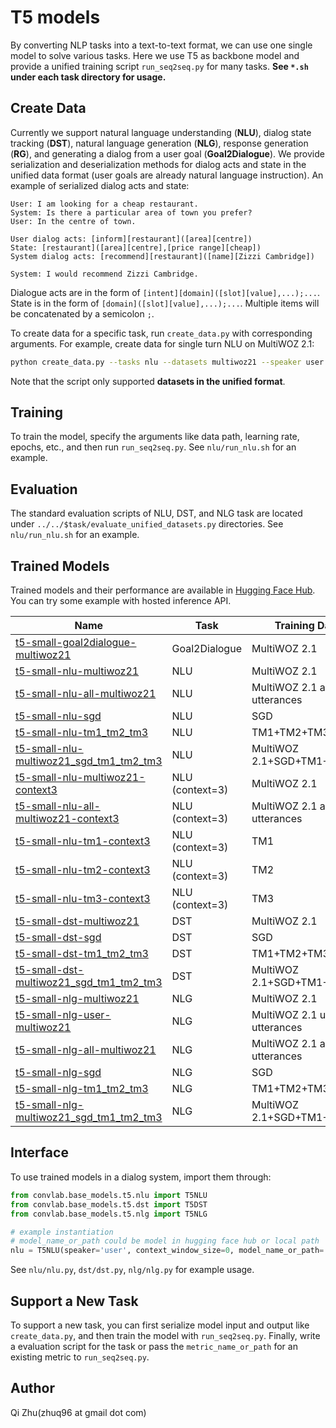 # T5 models

By converting NLP tasks into a text-to-text format, we can use one single model to solve various tasks. Here we use T5 as backbone model and provide a unified training script `run_seq2seq.py` for many tasks. **See `*.sh` under each task directory for usage.**

## Create Data
Currently we support natural language understanding (**NLU**), dialog state tracking (**DST**), natural language generation (**NLG**), response generation (**RG**), and generating a dialog from a user goal (**Goal2Dialogue**). We provide serialization and deserialization methods for dialog acts and state in the unified data format (user goals are already natural language instruction). An example of serialized dialog acts and state:

```
User: I am looking for a cheap restaurant.
System: Is there a particular area of town you prefer?
User: In the centre of town.

User dialog acts: [inform][restaurant]([area][centre])
State: [restaurant]([area][centre],[price range][cheap])
System dialog acts: [recommend][restaurant]([name][Zizzi Cambridge])

System: I would recommend Zizzi Cambridge.
```

Dialogue acts are in the form of `[intent][domain]([slot][value],...);...`. State is in the form of `[domain]([slot][value],...);...`. Multiple items will be concatenated by a semicolon `;`.

To create data for a specific task, run `create_data.py` with corresponding arguments. For example, create data for single turn NLU on MultiWOZ 2.1:

```bash
python create_data.py --tasks nlu --datasets multiwoz21 --speaker user
```

Note that the script only supported **datasets in the unified format**.

## Training

To train the model, specify the arguments like data path, learning rate, epochs, etc., and then run `run_seq2seq.py`. See `nlu/run_nlu.sh` for an example.

## Evaluation

The standard evaluation scripts of NLU, DST, and NLG task are located under `../../$task/evaluate_unified_datasets.py` directories. See `nlu/run_nlu.sh` for an example.

## Trained Models

Trained models and their performance are available in [Hugging Face Hub](https://huggingface.co/ConvLab). You can try some example with hosted inference API.

| Name                                                         | Task          | Training Dataset             |
| ------------------------------------------------------------ | ------------- | ---------------------------- |
| [t5-small-goal2dialogue-multiwoz21](https://huggingface.co/ConvLab/t5-small-goal2dialogue-multiwoz21) | Goal2Dialogue | MultiWOZ 2.1                 |
| [t5-small-nlu-multiwoz21](https://huggingface.co/ConvLab/t5-small-nlu-multiwoz21) | NLU           | MultiWOZ 2.1                 |
| [t5-small-nlu-all-multiwoz21](https://huggingface.co/ConvLab/t5-small-nlu-all-multiwoz21) | NLU           | MultiWOZ 2.1 all utterances                |
| [t5-small-nlu-sgd](https://huggingface.co/ConvLab/t5-small-nlu-sgd) | NLU           | SGD                          |
| [t5-small-nlu-tm1_tm2_tm3](https://huggingface.co/ConvLab/t5-small-nlu-tm1_tm2_tm3) | NLU           | TM1+TM2+TM3                  |
| [t5-small-nlu-multiwoz21_sgd_tm1_tm2_tm3](https://huggingface.co/ConvLab/t5-small-nlu-multiwoz21_sgd_tm1_tm2_tm3) | NLU           | MultiWOZ 2.1+SGD+TM1+TM2+TM3 |
| [t5-small-nlu-multiwoz21-context3](https://huggingface.co/ConvLab/t5-small-nlu-multiwoz21-context3) | NLU (context=3)          | MultiWOZ 2.1 |
| [t5-small-nlu-all-multiwoz21-context3](https://huggingface.co/ConvLab/t5-small-nlu-all-multiwoz21-context3) | NLU (context=3)          | MultiWOZ 2.1 all utterances                |
| [t5-small-nlu-tm1-context3](https://huggingface.co/ConvLab/t5-small-nlu-tm1-context3) | NLU (context=3)          | TM1 |
| [t5-small-nlu-tm2-context3](https://huggingface.co/ConvLab/t5-small-nlu-tm2-context3) | NLU (context=3)          | TM2 |
| [t5-small-nlu-tm3-context3](https://huggingface.co/ConvLab/t5-small-nlu-tm3-context3) | NLU (context=3)          | TM3 |
| [t5-small-dst-multiwoz21](https://huggingface.co/ConvLab/t5-small-dst-multiwoz21) | DST           | MultiWOZ 2.1                 |
| [t5-small-dst-sgd](https://huggingface.co/ConvLab/t5-small-dst-sgd) | DST           | SGD                          |
| [t5-small-dst-tm1_tm2_tm3](https://huggingface.co/ConvLab/t5-small-dst-tm1_tm2_tm3) | DST           | TM1+TM2+TM3                  |
| [t5-small-dst-multiwoz21_sgd_tm1_tm2_tm3](https://huggingface.co/ConvLab/t5-small-dst-multiwoz21_sgd_tm1_tm2_tm3) | DST           | MultiWOZ 2.1+SGD+TM1+TM2+TM3 |
| [t5-small-nlg-multiwoz21](https://huggingface.co/ConvLab/t5-small-nlg-multiwoz21) | NLG           | MultiWOZ 2.1                 |
| [t5-small-nlg-user-multiwoz21](https://huggingface.co/ConvLab/t5-small-nlg-user-multiwoz21) | NLG           | MultiWOZ 2.1 user utterances                 |
| [t5-small-nlg-all-multiwoz21](https://huggingface.co/ConvLab/t5-small-nlg-all-multiwoz21) | NLG           | MultiWOZ 2.1 all utterances                 |
| [t5-small-nlg-sgd](https://huggingface.co/ConvLab/t5-small-nlg-sgd) | NLG           | SGD                          |
| [t5-small-nlg-tm1_tm2_tm3](https://huggingface.co/ConvLab/t5-small-nlg-tm1_tm2_tm3) | NLG           | TM1+TM2+TM3                  |
| [t5-small-nlg-multiwoz21_sgd_tm1_tm2_tm3](https://huggingface.co/ConvLab/t5-small-nlg-multiwoz21_sgd_tm1_tm2_tm3) | NLG           | MultiWOZ 2.1+SGD+TM1+TM2+TM3 |

## Interface

To use trained models in a dialog system, import them through:

```python
from convlab.base_models.t5.nlu import T5NLU
from convlab.base_models.t5.dst import T5DST
from convlab.base_models.t5.nlg import T5NLG

# example instantiation
# model_name_or_path could be model in hugging face hub or local path
nlu = T5NLU(speaker='user', context_window_size=0, model_name_or_path='ConvLab/t5-small-nlu-multiwoz21')
```

See `nlu/nlu.py`, `dst/dst.py`, `nlg/nlg.py` for example usage.

## Support a New Task

To support a new task, you can first serialize model input and output like `create_data.py`, and then train the model with `run_seq2seq.py`. Finally, write a evaluation script for the task or pass the `metric_name_or_path` for an existing metric to `run_seq2seq.py`.

## Author

Qi Zhu(zhuq96 at gmail dot com)
